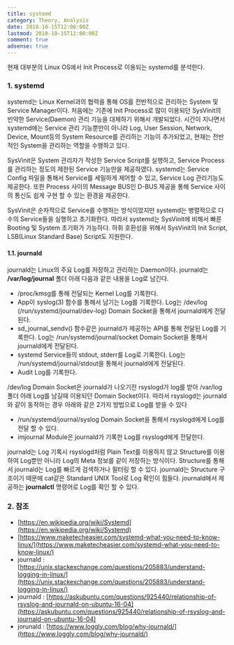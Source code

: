 ```yaml
---
title: systemd
category: Theory, Analysis
date: 2018-10-15T12:00:00Z
lastmod: 2018-10-15T12:00:00Z
comment: true
adsense: true
---
```


현재 대부분의 Linux OS에서 Init Process로 이용되는 systemd를 분석한다.

### 1. systemd

systemd는 Linux Kernel과의 협력을 통해 OS를 전반적으로 관리하는 System 및 Service Manager이다. 처음에는 기존에 Init Process로 많이 이용되던 SysVinit의 빈약한 Service(Daemon) 관리 기능을 대체하기 위해서 개발되었다. 시간이 지나면서 systemd에는 Service 관리 기능뿐만이 아니라 Log, User Session, Network, Device, Mount등의 System Resource를 관리하는 기능이 추가되었고, 현재는 전반적인 System을 관리하는 역할을 수행하고 있다.

SysVinit은 System 관리자가 작성한 Service Script를 실행하고, Service Process를 관리하는 정도의 제한된 Service 기능만을 제공하였다. systemd는 Service Config 파일을 통해서 Service를 세밀하게 제어할 수 있고, Service Log 관리기능도 제공한다. 또한 Process 사이의 Message BUS인 D-BUS 제공을 통해 Service 사이의 통신도 쉽게 구현 할 수 있는 환경을 제공한다.

SysVinit은 순차적으로 Service를 수행하는 방식이었지만 systemd는 병렬적으로 다수의 Service들을 실행하고 초기화한다. 따라서 systemd는 SysVinit에 비해서 빠른 Booting 및 System 초기화가 가능하다. 하휘 호환성을 위해서 SysVinit의 Init Script, LSB(Linux Standard Base) Script도 지원한다.

#### 1.1. journald

journald는 Linux의 주요 Log를 저장하고 관리하는 Daemon이다. journald는 **/var/log/journal** 폴더 아래 다음과 같은 내용을 Log로 남긴다.

* /proc/kmsg를 통해 전달되는 Kernel Log를 기록한다.
* App이 syslog(3) 함수를 통해서 남기는 Log를 기록한다. Log는 /dev/log (/run/systemd/journal/dev-log) Domain Socket을 통해서 journald에게 전달된다.
* sd_journal_sendv() 함수같은 journald가 제공하는 API를 통해 전달된 Log를 기록한다. Log는 /run/systemd/journal/socket Domain Socket을 통해서 journald에게 전달된다.
* systemd Service들의 stdout, stderr를 Log로 기록한다. Log는 /run/systemd/journal/stdout을 통해서 journald에게 전달된다.
* Audit Log를 기록한다.

/dev/log Domain Socket은 journald가 나오기전 rsyslogd가 log를 받아 /var/log 폴더 아래 Log를 남길때 이용되던 Domain Socket이다. 따라서 rsyslogd는 journald와 같이 동작하는 경우 아래와 같은 2가지 방법으로 Log를 받을 수 있다

* /run/systemd/journal/syslog Domain Socket을 통해서 rsyslogd에게 Log를 전달 할 수 있다.
* imjournal Module은 journald가 기록한 Log를 rsyslogd에게 전달한다.

journald는 Log 기록시 rsyslogd처럼 Plain Text를 이용하지 않고 Structure를 이용하여 Log뿐만 아니라 Log의 Meta 정보를 같이 저장하는 방식이다. Structure를 통해서 journald는 Log를 빠르게 검색하거나 필터링 할 수 있다. journald는 Structure 구조이기 때문에 cat같은 Standard UNIX Tool로 Log 확인이 힘들다. journald에서 제공하는 **journalctl** 명령어로 Log를 확인 할 수 있다.

### 2. 참조

* [https://en.wikipedia.org/wiki/Systemd](https://en.wikipedia.org/wiki/Systemd)
* [https://www.maketecheasier.com/systemd-what-you-need-to-know-linux/](https://www.maketecheasier.com/systemd-what-you-need-to-know-linux/)
* journald : [https://unix.stackexchange.com/questions/205883/understand-logging-in-linux/](https://unix.stackexchange.com/questions/205883/understand-logging-in-linux/)
* journald : [https://askubuntu.com/questions/925440/relationship-of-rsyslog-and-journald-on-ubuntu-16-04](https://askubuntu.com/questions/925440/relationship-of-rsyslog-and-journald-on-ubuntu-16-04)
* jorunald : [https://www.loggly.com/blog/why-journald/](https://www.loggly.com/blog/why-journald/)

